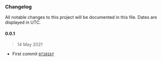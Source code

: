 ### Changelog

All notable changes to this project will be documented in this file. Dates are displayed in UTC.

#### 0.0.1

> 14 May 2021

- First commit [`07101bf`](https://github.com/martinj/chia-farm-monitor-pushover/commit/07101bf26ca1e548f12342c734ff8fd861124b91)
